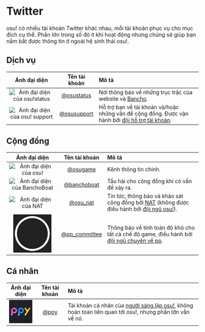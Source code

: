 # Twitter

osu! có nhiều tài khoản Twitter khác nhau, mỗi tài khoản phục vụ cho mục đích cụ thể. Phần lớn trong số đó ít khi hoạt động nhưng chúng sẽ giúp bạn nắm bắt được thông tin ở ngoài hệ sinh thái osu!.

## Dịch vụ

| Ảnh đại diện | Tên tài khoản | Mô tả |
| :-: | :-: | :-- |
| ![Ảnh đại diện của osu!status](img/osustatus.jpg) | [@osustatus](https://twitter.com/osustatus) | Nơi thông báo về những trục trặc của website và [Bancho](/wiki/Bancho_(server)). |
| ![Ảnh đại diện của osu! support](img/osusupport.jpg) | [@osusupport](https://twitter.com/osusupport) | Hỗ trợ bạn về tài khoản và/hoặc những vấn đề cộng đồng. Được vận hành bởi [đội hỗ trợ tài khoản](/wiki/People/The_Team/Account_support_team). |

## Cộng đồng

| Ảnh đại diện | Tên tài khoản | Mô tả |
| :-: | :-: | :-- |
| ![Ảnh đại diện của osu!](img/osugame.jpg) | [@osugame](https://twitter.com/osugame) | Kênh thông tin chính. |
| ![Ảnh đại diện của BanchoBoat](img/banchoboat.jpg) | [@banchoboat](https://twitter.com/banchoboat) | Tấu hài cho cộng đồng khi có vấn đề xảy ra. |
| ![Ảnh đại diện của NAT](img/osu_nat.png) | [@osu_nat](https://twitter.com/osu_nat) | Tin tức, thông báo và khảo sát cộng đồng bởi [NAT](/wiki/People/The_Team/Nomination_Assessment_Team) (không được điều hành bởi [đội ngũ osu!](/wiki/People/The_Team)). |
| ![Ảnh đại diện của pp committee](img/ppcommittee.png) | [@pp_committee](https://twitter.com/pp_committee) | Thông báo về tính toán độ khó cho tất cả chế độ game, điều hành bởi [đội ngũ chuyên về pp](/wiki/People/Performance_Points_Committee). |

## Cá nhân

| Ảnh đại diện | Tên tài khoản | Mô tả |
| :-: | :-: | :-- |
| ![Ảnh đại diện của Dean Herbert](img/ppy.jpg?2) | [@ppy](https://twitter.com/ppy) | Tài khoản cá nhân của [người sáng lập osu!](/wiki/People/peppy), không hoàn toàn liên quan tới osu!, nhưng phần lớn vẫn về nó. |
